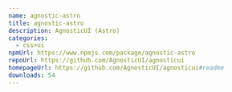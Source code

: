 ```yaml
---
name: agnostic-astro
title: agnostic-astro
description: AgnosticUI (Astro)
categories:
  - css+ui
npmUrl: https://www.npmjs.com/package/agnostic-astro
repoUrl: https://github.com/AgnosticUI/agnosticui
homepageUrl: https://github.com/AgnosticUI/agnosticui#readme
downloads: 54
---
```

